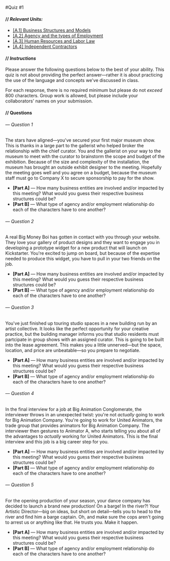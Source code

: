 #Quiz #1

#### // *Relevant Units:*

* [[A.1]	Business Structures and Models  
](https://github.com/Orthelious/PDCP_Spring2019/blob/master/units/A_BusinessStructures_Agency_Labor/a1_BusinessStructuresAndModels.md)
* [[A.2]	Agency and the types of Employment ](https://github.com/Orthelious/PDCP_Spring2019/blob/master/units/A_BusinessStructures_Agency_Labor/a2_AgencyAndTypesOfEmployment.md) 
* [[A.3]	Human Resources and Labor Law ](https://github.com/Orthelious/PDCP_Spring2019/blob/master/units/A_BusinessStructures_Agency_Labor/a3_HumanResourcesandLaborLaw.md)  
* [[A.4]	Independent Contractors  
](https://github.com/Orthelious/PDCP_Spring2019/blob/master/units/A_BusinessStructures_Agency_Labor/a4_IndependentContractors.md)

#### // *Instructions*
Please answer the following questions below to the best of your ability. This quiz is not about providing the perfect answer—rather it is about practicing the use of the language and concepts we've discussed in class. 

For each response, there is no required minimum but please do not *exceed* 800 characters. Group work is allowed, but please include your collaborators' names on your submission. 

#### // Questions

###### — Question 1
The stars have aligned—you've secured your first major museum show. This is thanks in a large part to the gallerist who helped broker the relationship with the chief curator. You and the gallerist on your way to the museum to meet with the curator to brainstorm the scope and budget of the exhibition. Because of the size and complexity of the installation, the museum has brought an outside exhibit designer to the meeting. Hopefully the meeting goes well and you agree on a budget, because the museum staff must go to Company X to secure sponsorship to pay for the show. 

* **[Part A]** — How many business entities are involved and/or impacted by this meeting? What would you guess their respective business structures could be?
* **[Part B]** — What type of agency and/or employment relationship do each of the characters have to one another?

###### — Question 2
A real Big Money Boi has gotten in contact with you through your website. They love your gallery of product designs and they want to engage you in developing a prototype widget for a new product that will launch on Kickstarter. You're excited to jump on board, but because of the expertise needed to produce this widget, you have to pull in your two friends on the job. 

* **[Part A]** — How many business entities are involved and/or impacted by this meeting? What would you guess their respective business structures could be?
* **[Part B]** — What type of agency and/or employment relationship do each of the characters have to one another?

###### — Question 3
You've just finished up touring studio spaces in a new building run by an artist collective. It looks like the perfect opportunity for your creative practice, but the building manager informs you that studio residents must partcipate in group shows with an assigned curator. This is going to be built into the lease agreement. This makes you a little unnerved—but the space, location, and price are unbeatable—so you prepare to negotiate. 

* **[Part A]** — How many business entities are involved and/or impacted by this meeting? What would you guess their respective business structures could be?
* **[Part B]** — What type of agency and/or employment relationship do each of the characters have to one another?

###### — Question 4
In the final interview for a job at Big Animation Conglomerate, the interviewer throws in an unexpected twist: you're not *actually* going to work for Big Animation Company. You're going to work for United Animators, the trade group that provides animators for Big Animation Company. The interviewer then gestures to Animator A, who starts telling you about all of the advantages to *actually* working for United Animators. This is the final interview and this job is a big career step for you. 

* **[Part A]** — How many business entities are involved and/or impacted by this meeting? What would you guess their respective business structures could be?
* **[Part B]** — What type of agency and/or employment relationship do each of the characters have to one another?

###### — Question 5
For the opening production of your season, your dance company has decided to launch a brand new production! On a barge! In the river?! Your Artistic Director—big on ideas, but short on detail—tells you to head to the river and find him a barge captain. Oh, and make sure the cops aren't going to arrest us or anything like that. He trusts you. Make it happen.

* **[Part A]** — How many business entities are involved and/or impacted by this meeting? What would you guess their respective business structures could be?
* **[Part B]** — What type of agency and/or employment relationship do each of the characters have to one another?

